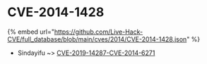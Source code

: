 # CVE-2014-1428
{% embed url="https://github.com/Live-Hack-CVE/full_database/blob/main/cves/2014/CVE-2014-1428.json" %}

* Sindayifu ~> [CVE-2019-14287-CVE-2014-6271](https://www.alice-snow.ru/2014/database/cve-2014-1428/cve-2019-14287-cve-2014-6271-sindayifu)